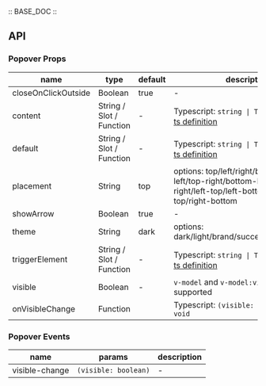 :: BASE_DOC ::

## API

### Popover Props

name | type | default | description | required
-- | -- | -- | -- | --
closeOnClickOutside | Boolean | true | \- | N
content | String / Slot / Function | - | Typescript: `string \| TNode`。[see more ts definition](https://github.com/Tencent/tdesign-mobile-vue/blob/develop/src/common.ts) | N
default | String / Slot / Function | - | Typescript: `string \| TNode`。[see more ts definition](https://github.com/Tencent/tdesign-mobile-vue/blob/develop/src/common.ts) | N
placement | String | top | options: top/left/right/bottom/top-left/top-right/bottom-left/bottom-right/left-top/left-bottom/right-top/right-bottom | N
showArrow | Boolean | true | \- | N
theme | String | dark | options: dark/light/brand/success/warning/error | N
triggerElement | String / Slot / Function | - | Typescript: `string \| TNode`。[see more ts definition](https://github.com/Tencent/tdesign-mobile-vue/blob/develop/src/common.ts) | N
visible | Boolean | - | `v-model` and `v-model:visible` is supported | N
onVisibleChange | Function |  | Typescript: `(visible: boolean) => void`<br/> | N

### Popover Events

name | params | description
-- | -- | --
visible-change | `(visible: boolean)` | \-
